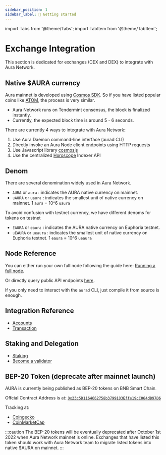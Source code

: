 ```yaml
---
sidebar_position: 1
sidebar_label: 🌟 Getting started
---
```


import Tabs from '@theme/Tabs';
import TabItem from '@theme/TabItem';

# Exchange Integration

This section is dedicated for exchanges (CEX and DEX) to integrate with Aura Network.

## Native $AURA currency

Aura mainnet is developed using [Cosmos SDK](https://v1.cosmos.network/sdk). So if you have listed popular coins like [ATOM](https://www.coingecko.com/en/coins/cosmos-hub), the process is very similar.

- Aura Network runs on Tendermint consensus, the block is finalized instantly. 
- Currently, the expected block time is around 5 - 6 seconds.

There are currently 4 ways to integrate with Aura Network:

1. Use Aura Daemon command-line interface (aurad CLI)
2. Directly invoke an Aura Node client endpoints using HTTP requests
3. Use Javascript library [cosmosjs](https://github.com/cosmos/cosmjs)
4. Use the centralized [Horoscope](../../product/horoscope/index.md) Indexer API

## Denom
There are several denomination widely used in Aura Network.

- `AURA` or `aura` : indicates the AURA native currency on mainnet.
- `uAURA` or `uaura` : indicates the smallest unit of native currency on mainnet. 1 `aura` = 10^6 `uaura`

To avoid confusion with testnet currency, we have different denoms for tokens on testnet

- `EAURA` or `eaura` : indicates the AURA native currency on Euphoria testnet.
- `uEAURA` or `ueaura` : indicates the smallest unit of native currency on Euphoria testnet. 1 `eaura` = 10^6 `ueaura`

## Node Reference

You can either run your own full node following the guide here: [Running a full node](../../validator/running-a-fullnode.md).

Or directly query public API endpoints [here](../../developer/contract/7.rpc.md).

If you only need to interact with the `aurad` CLI, just compile it from source is enough.

## Integration Reference

- [Accounts](./accounts.md)
- [Transaction](./transaction.md)

## Staking and Delegation

- [Staking](../../overview/start/staking.md)
- [Become a validator](../../validator/running-a-validator.md) 


## BEP-20 Token (deprecate after mainnet launch)
AURA is currently being published as BEP-20 tokens on BNB Smart Chain. 

Offcial Contract Address is at: [`0x23c5D1164662758b3799103Effe19cC064d897D6`](https://bscscan.com/address/0x23c5D1164662758b3799103Effe19cC064d897D6)

Tracking at:
- [Coingecko](https://www.coingecko.com/en/coins/aura-network)
- [CoinMarketCap](https://coinmarketcap.com/currencies/aura-network/)

:::caution
The BEP-20 tokens will be eventually deprecated after October 1st 2022 when Aura Network mainnet is online. Exchanges that have listed this token should work with Aura Network team to migrate listed tokens into native $AURA on mainnet.
:::